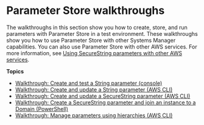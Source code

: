 # Parameter Store walkthroughs<a name="sysman-paramstore-walk"></a>

The walkthroughs in this section show you how to create, store, and run parameters with Parameter Store in a test environment\. These walkthroughs show you how to use Parameter Store with other Systems Manager capabilities\. You can also use Parameter Store with other AWS services\. For more information, see [Using SecureString parameters with other AWS services](sysman-paramstore-securestring.md#sysman-paramstore-securelam)\.

**Topics**
+ [Walkthrough: Create and test a String parameter \(console\)](sysman-paramstore-console.md)
+ [Walkthrough: Create and update a String parameter \(AWS CLI\)](sysman-paramstore-cli.md)
+ [Walkthrough: Create and update a SecureString parameter \(AWS CLI\)](sysman-paramstore-cli-secure.md)
+ [Walkthrough: Create a SecureString parameter and join an instance to a Domain \(PowerShell\)](sysman-param-securestring-walkthrough.md)
+ [Walkthrough: Manage parameters using hierarchies \(AWS CLI\)](sysman-paramstore-walk-hierarchies.md)